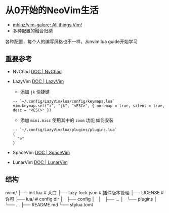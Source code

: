 # 从0开始的NeoVim生活
- [mhinz/vim-galore: All things Vim!](https://github.com/mhinz/vim-galore#buffers-windows-tabs)
- 多种配置的融合归纳

各种配置，每个人的编写风格也不一样，从nvim lua guide开始学习

<!---->

## 重要参考
- NvChad
  [DOC | NvChad](https://nvchad.com/)

- LazyVim
  [DOC | LazyVim](https://www.lazyvim.org/)
  - 添加 `jk` 快捷键
  ```
  -- `~/.config/LazyVim/lua/config/keymaps.lua`
  vim.keymap.set("i", "jk", "<ESC>", { noremap = true, silent = true, desc = "<ESC>" })
  ```
  - 添加 `mini.misc` 使用其中的 `zoom` 功能
  如何安装
  ```
  -- `~/.config/LazyVim/lua/plugins/plugins.lua`
  {
    "e"
  }
  ```

- SpaceVim
  [DOC | SpaceVim](https://spacevim.org/)
  
- LunarVim
  [DOC | LunarVim](https://www.lunarvim.org/)

## 结构
nvim/
├── init.lua # 入口
├── lazy-lock.json # 插件版本管理
├── LICENSE # 许可
├── lua/ # config dir
│   ├── config
│   │   ├── ...
│   └── plugins
│       └── ...
├── README.md
└── stylua.toml

